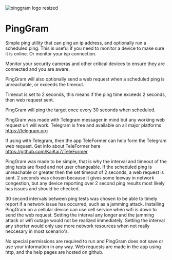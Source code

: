 ![pinggram logo resized](https://github.com/KaiKai7/PingGram/assets/87836320/506f5897-8c2c-4373-9a37-9857651bd1c9)
# PingGram
Simple ping utility that can ping an ip address, and optionally run a scheduled ping. This is useful if you need to monitor a device to make sure it is online. Or monitor your isp connection.

Monitor your security cameras and other critical devices to ensure they are connected and you are aware.

PingGram will also optionally send a web request when a scheduled ping is unreachable, or exceeds the timeout.

Timeout is set to 2 seconds, this means if the ping time exceeds 2 seconds, then web request sent.

PingGram will ping the target once every 30 seconds when scheduled.

PingGram was made with Telegram messager in mind but any working web request url will work. Telegram is free and available on all major platforms https://telegram.org

If using with Telegram, then the app TeleFormer can help form the Telegram web request. Get info about TeleFormer here https://github.com/KaiKai7/TeleFormer

PingGram was made to be simple, that is why the interval and timeout of the ping tests are fixed and not user changeable. If the scheduled ping is unreachable or greater then the set timeout of 2 seconds, a web request is sent. 2 seconds was chosen because it gives some leeway in network congestion, but any device reporting over 2 second ping results most likely has issues and should be checked.

30 second intervals between ping tests was chosen to be able to timely report if a network issue has occurred, such as a jamming attack. Installing PingGram on a cellular device can use cell service when wifi is down to send the web request. Setting the interval any longer and the jamming attack or wifi outage would not be realized immediately. Setting the interval any shorter would only use more network resources when not really neccesary in most scenario's.

No special permissions are required to run and PingGram does not save or use your information in any way. Web requests are made in the app using http, and the help pages are hosted on github.
